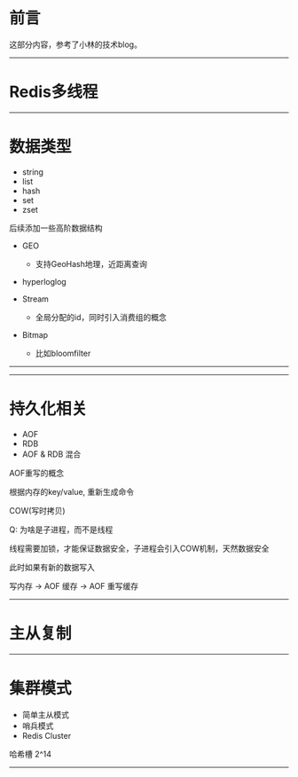 
# 前言

这部分内容，参考了小林的技术blog。

---
# Redis多线程


--- 

# 数据类型

- string
- list
- hash
- set
- zset

后续添加一些高阶数据结构

- GEO
  - 支持GeoHash地理，近距离查询
- hyperloglog
- Stream

    - 全局分配的id，同时引入消费组的概念
- Bitmap

  - 比如bloomfilter

---




---
# 持久化相关

- AOF
- RDB
- AOF & RDB 混合


AOF重写的概念

根据内存的key/value, 重新生成命令

COW(写时拷贝)


Q: 为啥是子进程，而不是线程

线程需要加锁，才能保证数据安全，子进程会引入COW机制，天然数据安全

此时如果有新的数据写入

写内存 -> AOF 缓存 -> AOF 重写缓存

---

# 主从复制


---

# 集群模式

- 简单主从模式
- 哨兵模式
- Redis Cluster

哈希槽 2^14 

----






